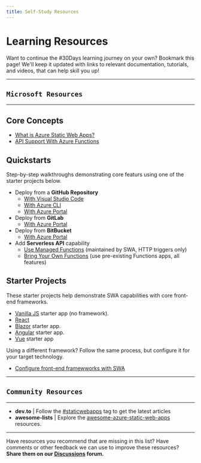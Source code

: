 ```yaml
---
title: Self-Study Resources
---
```


# Learning Resources

Want to continue the #30Days learning journey on your own? Bookmark this page! We'll keep it updated with links to relevant documentation, tutorials, and videos, that can help skill you up!

---

## `Microsoft Resources`
---

## Core Concepts

 * [What is Azure Static Web Apps?](https://docs.microsoft.com/en-us/azure/static-web-apps/overview?WT.mc_id=javascript-61155-ninarasi)
 * [API Support With Azure Functions](https://docs.microsoft.com/en-us/azure/static-web-apps/apis?WT.mc_id=javascript-61155-ninarasi)



## Quickstarts

Step-by-step walkthroughs demonstrating core featurs using one of the starter projects below.

 * Deploy from a **GitHub Repository**
    * [With Visual Studio Code](https://docs.microsoft.com/en-us/azure/static-web-apps/getting-started?tabs=vanilla-javascript&WT.mc_id=javascript-61155-ninarasi)
    * [With Azure CLI](https://docs.microsoft.com/en-us/azure/static-web-apps/get-started-cli?WT.mc_id=javascript-61155-ninarasi)
    * [With Azure Portal](https://docs.microsoft.com/en-us/azure/static-web-apps/get-started-portal?tabs=vanilla-javascript&pivots=github&WT.mc_id=javascript-61155-ninarasi)
 * Deploy from **GitLab**
    * [With Azure Portal](https://docs.microsoft.com/en-us/azure/static-web-apps/gitlab?tabs=vanilla-javascript&WT.mc_id=javascript-61155-ninarasi)
 * Deploy from **BitBucket**
    * [With Azure Portal](https://docs.microsoft.com/en-us/azure/static-web-apps/bitbucket?tabs=vanilla-javascript&WT.mc_id=javascript-61155-ninarasi)
 * Add **Serverless API** capability
    - [Use Managed Functions](https://docs.microsoft.com/en-us/azure/static-web-apps/add-api?tabs=vanilla-javascript&WT.mc_id=javascript-61155-ninarasi) (maintained by SWA, HTTP triggers only) 
    - [Bring Your Own Functions](https://docs.microsoft.com/en-us/azure/static-web-apps/functions-bring-your-own?WT.mc_id=javascript-61155-ninarasi) (use pre-existing Functions apps, all features)


## Starter Projects

These starter projects help demonstrate SWA capabilities with core front-end frameworks.

 * [Vanilla JS](https://github.com/staticwebdev/vanilla-basic.git?WT.mc_id=javascript-61155-ninarasi) starter app (no framework).
 * [React](https://github.com/staticwebdev/react-basic.git?WT.mc_id=javascript-61155-ninarasi) 
 * [Blazor](https://github.com/staticwebdev/blazor-basic.git?WT.mc_id=javascript-61155-ninarasi) starter app.
 * [Angular](https://github.com/staticwebdev/angular-basic.git?WT.mc_id=javascript-61155-ninarasi) starter app.
 * [Vue](https://github.com/staticwebdev/vue-basic.git?WT.mc_id=javascript-61155-ninarasi) starter app

Using a different framework? Follow the same process, but configure it for your target technology. 
 * [Configure front-end framewworks with SWA](https://docs.microsoft.com/en-us/azure/static-web-apps/front-end-frameworks?WT.mc_id=javascript-61155-ninarasi)







---
## `Community Resources`
---

 * **dev.to** | Follow the [#staticwebapps](https://dev.to/t/staticwebapps) tag to get the latest articles
 * **awesome-lists** | Explore the [awesome-azure-static-web-apps](https://github.com/staticwebdev/awesome-azure-static-web-apps?WT.mc_id=javascript-61155-ninarasi) resources.
 
---

Have resources you recommend that are missing in this list? Have comments or other feedback we can use to improve these resources? **Share them on our [Discussions](https://github.com/orgs/staticwebdev/discussions?WT.mc_id=javascript-61155-ninarasi) forum.**
